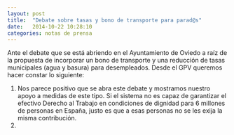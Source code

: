```yaml
---
layout: post
title:  "Debate sobre tasas y bono de transporte para parad@s"
date:   2014-10-22 10:28:10
categories: notas de prensa
---
```


Ante el debate que se está abriendo en el Ayuntamiento de Oviedo a raíz de la propuesta de incorporar un bono de transporte y una reducción de tasas municipales (agua y basura) para desempleados. Desde el GPV queremos hacer constar lo siguiente:

1. Nos parece positivo que se abra este debate y mostramos nuestro apoyo a medidas de este tipo. Si el sistema no es capaz de garantizar el efectivo Derecho al Trabajo en condiciones de dignidad para 6 millones de personas en España, justo es que a esas personas no se les exija la misma contribución.
2. 